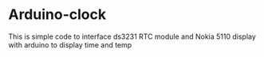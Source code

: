 # Arduino-clock
This is simple code to interface ds3231 RTC module and Nokia 5110 display with arduino to display time and temp

